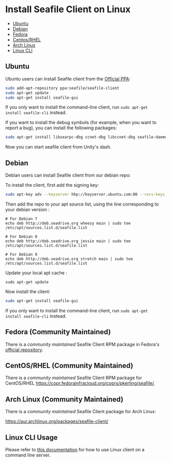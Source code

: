 # Install Seafile Client on Linux

<p><div class="toc">
<ul>
<li><a href="#wiki-ubuntu">Ubuntu</a></li>
<li><a href="#wiki-debian">Debian</a></li>
<li><a href="#wiki-fedora">Fedora</a></li>
<li><a href="#wiki-centos">Centos/RHEL</a></li>
<li><a href="#wiki-archlinux">Arch Linux</a></li>
<li><a href="#wiki-cli">Linux CLI</a></li>
</ul>
</p>

## <a id="wiki-ubuntu"></a> Ubuntu

Ubuntu users can install Seafile client from the [Official PPA](https://code.launchpad.net/~seafile/+archive/ubuntu/seafile-client):

```sh
sudo add-apt-repository ppa:seafile/seafile-client
sudo apt-get update
sudo apt-get install seafile-gui
```

If you only want to install the command-line client, run `sudo apt-get install seafile-cli` instead.

If you want to install the debug symbols (for example, when you want to report a bug), you can install the following packages:

```sh
sudo apt-get install libsearpc-dbg ccnet-dbg libccnet-dbg seafile-daemon-dbg libseafile-dbg seafile-gui-dbg
```

Now you can start seafile client from Unity's dash.

## <a id="wiki-debian"></a> Debian

Debian users can install Seafile client from our debian repo:

To install the client, first add the signing key:

```sh
sudo apt-key adv --keyserver hkp://keyserver.ubuntu.com:80 --recv-keys 8756C4F765C9AC3CB6B85D62379CE192D401AB61
```

Then add the repo to your apt source list, using the line corresponding to your debian version :

```
# For Debian 7
echo deb http://deb.seadrive.org wheezy main | sudo tee /etc/apt/sources.list.d/seafile.list

# For Debian 8
echo deb http://deb.seadrive.org jessie main | sudo tee /etc/apt/sources.list.d/seafile.list

# For Debian 9
echo deb http://deb.seadrive.org stretch main | sudo tee /etc/apt/sources.list.d/seafile.list
```

Update your local apt cache :

```
sudo apt-get update
```

Now install the client:

```sh
sudo apt-get install seafile-gui
```

If you only want to install the command-line client, run `sudo apt-get install seafile-cli` instead.

## <a id="wiki-fedora"></a> Fedora (Community Maintained)

There is a *community maintained* Seafile Client RPM package in Fedora's [official repository](https://src.fedoraproject.org/rpms/seafile).

## <a id="wiki-centos"></a> CentOS/RHEL (Community Maintained)

There is a *community maintained* Seafile Client RPM package for CentOS/RHEL https://copr.fedorainfracloud.org/coprs/pkerling/seafile/.

## <a id="wiki-archlinux"></a> Arch Linux (Community Maintained)

There is a *community maintained* Seafile Client package for Arch Linux:

https://aur.archlinux.org/packages/seafile-client/

## <a id="wiki-cli"></a> Linux CLI Usage

Please refer to [this documentation](linux-cli.md) for how to use Linux client on a command line server.
